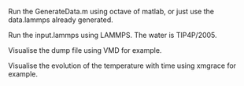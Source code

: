 Run the GenerateData.m using octave of matlab, or just use the data.lammps already generated.

Run the input.lammps using LAMMPS. The water is TIP4P/2005.

Visualise the dump file using VMD for example.

Visualise the evolution of the temperature with time using xmgrace for example.
